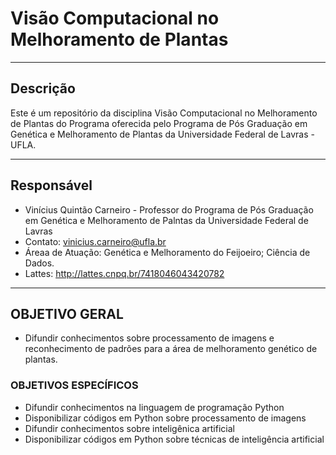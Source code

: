 
# Visão Computacional no Melhoramento de Plantas

---
## Descrição
Este é um repositório da disciplina Visão Computacional no Melhoramento de Plantas do Programa oferecida pelo Programa de Pós Graduação em Genética e Melhoramento de Plantas da Universidade Federal de Lavras - UFLA.

---
## Responsável

- Vinícius Quintão Carneiro - Professor do Programa de Pós Graduação em Genética e Melhoramento de Palntas da Universidade Federal de Lavras
- Contato: vinicius.carneiro@ufla.br
- Áreaa de Atuação: Genética e Melhoramento do Feijoeiro; Ciência de Dados.
- Lattes: http://lattes.cnpq.br/7418046043420782 

---
## OBJETIVO GERAL
- Difundir conhecimentos sobre processamento de imagens e reconhecimento de padrões para a área de melhoramento genético de plantas.

### OBJETIVOS ESPECÍFICOS
- Difundir conhecimentos na linguagem de programação Python
- Disponibilizar códigos em Python sobre processamento de imagens
- Difundir conhecimentos sobre inteligênica artificial
- Disponibilizar códigos em Python sobre técnicas de inteligência artificial

